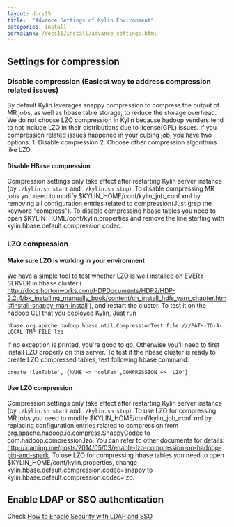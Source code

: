 ```yaml
---
layout: docs15
title:  "Advance Settings of Kylin Environment"
categories: install
permalink: /docs15/install/advance_settings.html
---
```


## Settings for compression

### Disable compression (Easiest way to address compression related issues)

By default Kylin leverages snappy compression to compress the output of MR jobs, as well as hbase table storage, to reduce the storage overhead. We do not choose LZO compression in Kylin because hadoop venders tend to not include LZO in their distributions due to license(GPL) issues. If you compression related issues happened in your cubing job, you have two options: 1. Disable compression 2. Choose other compression algorithms like LZO. 

#### Disable HBase compression

Compression settings only take effect after restarting Kylin server instance (by `./kylin.sh start` and `./kylin.sh stop`). To disable compressing MR jobs you need to modify $KYLIN_HOME/conf/kylin_job_conf.xml by removing all configuration entries related to compression(Just grep the keyword "compress"). To disable compressing hbase tables you need to open $KYLIN_HOME/conf/kylin.properties and remove the line starting with kylin.hbase.default.compression.codec.

### LZO compression

#### Make sure LZO is working in your environment

We have a simple tool to test whether LZO is well installed on EVERY SERVER in hbase cluster ( http://docs.hortonworks.com/HDPDocuments/HDP2/HDP-2.2.4/bk_installing_manually_book/content/ch_install_hdfs_yarn_chapter.html#install-snappy-man-install ), and restart the cluster.
To test it on the hadoop CLI that you deployed Kylin, Just run

```
hbase org.apache.hadoop.hbase.util.CompressionTest file:///PATH-TO-A-LOCAL-TMP-FILE lzo
```

If no exception is printed, you're good to go. Otherwise you'll need to first install LZO properly on this server.
To test if the hbase cluster is ready to create LZO compressed tables, test following hbase command:

```
create 'lzoTable', {NAME => 'colFam',COMPRESSION => 'LZO'}
```

#### Use LZO compression

Compression settings only take effect after restarting Kylin server instance (by `./kylin.sh start` and `./kylin.sh stop`). To use LZO for compressing MR jobs you need to modify $KYLIN_HOME/conf/kylin_job_conf.xml by replacing configuration entries related to compression from org.apache.hadoop.io.compress.SnappyCodec to com.hadoop.compression.lzo. You can refer to other documents for details: http://xiaming.me/posts/2014/05/03/enable-lzo-compression-on-hadoop-pig-and-spark.  To use LZO for compressing hbase tables you need to open $KYLIN_HOME/conf/kylin.properties, change kylin.hbase.default.compression.codec=snappy to kylin.hbase.default.compression.codec=lzo.

## Enable LDAP or SSO authentication

Check [How to Enable Security with LDAP and SSO](../howto/howto_ldap_and_sso.html)

